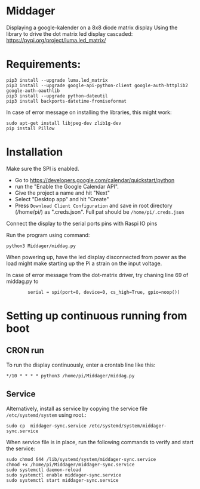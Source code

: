 # Middager
Displaying a google-kalender on a 8x8 diode matrix display
Using the library to drive the dot matrix led display cascaded:
https://pypi.org/project/luma.led_matrix/


# Requirements:
```
pip3 install --upgrade luma.led_matrix
pip3 install --upgrade google-api-python-client google-auth-httplib2 google-auth-oauthlib
pip3 install --upgrade python-dateutil
pip3 install backports-datetime-fromisoformat
```
In case of error message on installing the libraries, this might work:
```
sudo apt-get install libjpeg-dev zlib1g-dev
pip install Pillow
```

# Installation
Make sure the SPI is enabled.
- Go to https://developers.google.com/calendar/quickstart/python
- run the "Enable the Google Calendar API". 
- Give the project a name and hit "Next"
- Select "Desktop app" and hit "Create"
- Press `Download Client Configuration` and save in root directory (/home/pi/) as ".creds.json". Full pat should be `/home/pi/.creds.json`

Connect the display to the serial ports pins with Raspi IO pins

Run the program using command:
```
python3 Middager/middag.py
```
When powering up, have the led display disconnected from power as the load might make starting up the Pi a strain on the input voltage.

In case of error message from the dot-matrix driver, try chaning line 69 of middag.py to
```
        serial = spi(port=0, device=0, cs_high=True, gpio=noop())
```

# Setting up continuous running from boot
## CRON run
To run the display continuously, enter a crontab line like this:
```
*/10 * * * * python3 /home/pi/Middager/middag.py
```
## Service
Alternatively, install as service by copying the service file `/etc/systemd/system` using root.:
```
sudo cp  middager-sync.service /etc/systemd/system/middager-sync.service
```
When service file is in place, run the following commands to verify and start the service:
```
sudo chmod 644 /lib/systemd/system/middager-sync.service
chmod +x /home/pi/Middager/middager-sync.service
sudo systemctl daemon-reload
sudo systemctl enable middager-sync.service
sudo systemctl start middager-sync.service
```
